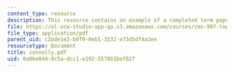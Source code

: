 ```yaml
---
content_type: resource
description: This resource contains an example of a completed term paper.
file: https://ol-ocw-studio-app-qa.s3.amazonaws.com/courses/cms-997-topics-in-comparative-media-american-pro-wrestling-spring-2007/0a0be0499c5adcc1e1925578b1bef027_connolly.pdf
file_type: application/pdf
parent_uid: c2bde1e3-b0f0-0eb1-3232-e73d5df4a3ee
resourcetype: Document
title: connolly.pdf
uid: 0a0be049-9c5a-dcc1-e192-5578b1bef027
---
```

